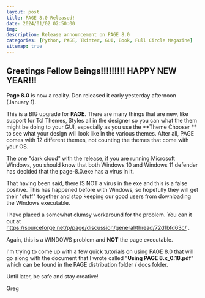```yaml
---
layout: post
title: PAGE 8.0 Released!
date: 2024/01/02 02:50:00
img: 
description: Release announcement on PAGE 8.0
categories: [Python, PAGE, Tkinter, GUI, Book, Full Circle Magazine]
sitemap: true
---
```


Greetings Fellow Beings!!!!!!!!!  HAPPY NEW YEAR!!!
----------------------------------------------------------------------

**Page 8.0** is now a reality.  Don released it early yesterday afternoon (January 1).

This is a BIG upgrade for **PAGE**.  There are many things that are new, like support for Tcl Themes, Styles all in the designer so you can what the them might be doing to your GUI, especially as you use the **Theme Chooser ** to see what your design will look like in the various themes.  After all, PAGE comes with 12 different themes, not counting the themes that come with your OS.

The one "dark cloud" with the release, if you are running Microsoft Windows, you should know that both Windows 10 and Windows 11 defender has decided that the page-8.0.exe has a virus in it.  

That having been said, there IS NOT a virus in the exe and this is a false positive.  This has happened before with Windows, so hopefully they will get their "stuff" together and stop keeping our good users from downloading the WIndows executable.

I have placed a somewhat clumsy workaround for the problem.  You can it out at https://sourceforge.net/p/page/discussion/general/thread/72d1bfd63c/ .  

Again, this is a WINDOWS problem and **NOT** the page executable.  

I'm trying to come up with a few quick tutorials on using PAGE 8.0 that will go along with the document that I wrote called "**Using PAGE 8.x_0.18.pdf**" which can be found in the PAGE distribution folder / docs folder.

Until later, be safe and stay creative!

Greg
